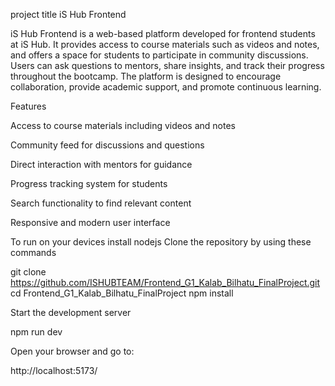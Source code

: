 project title iS Hub Frontend  

 iS Hub Frontend is a web-based platform developed for frontend students at iS Hub. It provides access to course materials such as videos and notes, and offers a space for students to participate in community discussions. Users can ask questions to mentors, share insights, and track their progress throughout the bootcamp. The platform is designed to encourage collaboration, provide academic support, and promote continuous learning.

Features

Access to course materials including videos and notes

Community feed for discussions and questions

Direct interaction with mentors for guidance

Progress tracking system for students

Search functionality to find relevant content

Responsive and modern user interface


To run on your devices
install nodejs
Clone the repository by using these commands


git clone https://github.com/ISHUBTEAM/Frontend_G1_Kalab_Bilhatu_FinalProject.git
cd Frontend_G1_Kalab_Bilhatu_FinalProject
npm install

Start the development server

npm run dev

Open your browser and go to:

http://localhost:5173/